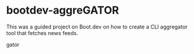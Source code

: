 # bootdev-aggreGATOR

This was a guided project on Boot.dev on how to create a CLI aggregator tool that fetches news feeds.

gator